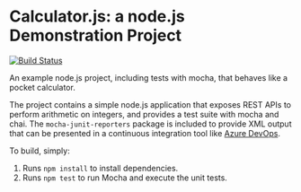 Calculator.js: a node.js Demonstration Project
==============================================
[![Build Status](https://baruchw.visualstudio.com/MScalculator/_apis/build/status/Baruchw.MScalculator?branchName=master)](https://baruchw.visualstudio.com/MScalculator/_build/latest?definitionId=42&branchName=master)

An example node.js project, including tests with mocha, that behaves like
a pocket calculator.

The project contains a simple node.js application that exposes REST APIs
to perform arithmetic on integers, and provides a test suite with mocha
and chai.  The `mocha-junit-reporters` package is included to provide XML
output that can be presented in a continuous integration tool like
[Azure DevOps](https://azure.com/devops).

To build, simply:

1. Runs `npm install` to install dependencies.
2. Runs `npm test` to run Mocha and execute the unit tests.